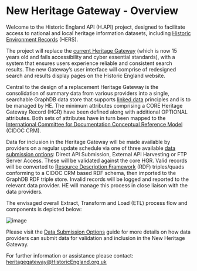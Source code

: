 # New Heritage Gateway - Overview 

Welcome to the Historic England API (H.API) project, designed to facilitate access to national and local heritage information datasets, including [Historic Environment Records](https://historicengland.org.uk/advice/technical-advice/information-management/hers/) (HERS). 

The project will replace the [current Heritage Gateway](https://www.heritagegateway.org.uk/gateway/) (which is now 15 years old and fails accessibility and cyber essential standards), with a system that ensures users experience reliable and consistent search results. The new Gateway’s user interface will comprise of redesigned search and results display pages on the Historic England website.

Central to the design of a replacement Heritage Gateway is the consolidation of summary data from various providers into a single, searchable GraphDB data store that supports [linked data](https://www.w3.org/wiki/LinkedData) principles and is to be managed by HE. The minimum attributes comprising a CORE Heritage Gateway Record (HGR) have been defined along with additional OPTIONAL attributes. Both sets of attributes have in turn been mapped to the [International Committee for Documentation Conceptual Reference Model](https://cidoc-crm.org/) (CIDOC CRM).  

Data for inclusion in the Heritage Gateway will be made available by providers on a regular update schedule via one of three available [data submission options](DataSubmissionOptions.md):  Direct API Submission, External API Harvesting or FTP Server Access. These will be validated against the core HGR. Valid records will be converted to [Resource Description Framework](https://www.w3.org/RDF/) (RDF) triples/quads conforming to a CIDOC CRM based RDF schema, then imported to the GraphDB RDF triple store. Invalid records will be logged and reported to the relevant data provider. HE will manage this process in close liaison with the data providers. 

The envisaged overall Extract, Transform and Load (ETL) process flow and components is depicted below: 

![image](https://github.com/ember-technology-ltd/H.API/assets/86000238/da935d03-7c5b-46b4-aba9-c71de88df217)

Please visit the [Data Submission Options](DataSubmissionOptions.md) guide for more details on how data providers can submit data for validation and inclusion in the New Heritage Gateway.

For further information or assistance please contact: heritagegateway@HistoricEngland.org.uk
